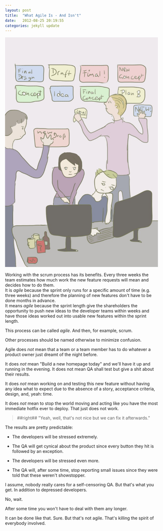 ```yaml
---
layout: post
title:  "What Agile Is - And Isn't"
date:   2012-08-25 20:19:55
categories: jekyll update
---
```


<img src="/images/IMG_1617.JPG" class="half-width left" />


Working with the scrum process has its benefits. Every three weeks the team estimates how much work the new feature requests will mean and decides how to do them.   
It is _agile_ because the sprint only runs for a specific amount of time (e.g. three weeks) and therefore the planning of new features don't have to be done months in advance.  
It means _agile_ because the sprint length give the shareholders the opportunity to push new ideas to the developer teams within weeks and have those ideas worked out into usable new features within the sprint length.

This process can be called _agile_. And then, for example, scrum. 

Other processes should be named otherwise to minimize confusion.


Agile does _not_ mean that a team or a team member has to do whatever a product owner just dreamt of the night before. 

It does _not_ mean "Build a new homepage today" and we'll have it up and running in the evening. It does not mean QA shall test but give a shit about their results. 

It does _not_ mean working on and testing this new feature without having any idea what to expect due to the absence of a story, acceptance criteria, design, and, yeah: time.

It does _not_ mean to stop the world moving and acting like you have the most immediate hotfix ever to deploy. That just does not work.

> ##right## "Yeah, well, that's not nice but we can fix it afterwards."


The results are pretty predictable:

* The developers will be stressed extremely.  

* The QA will get cynical about the product since every button they hit is followed by an exception. 

* The developers will be stressed even more.

* The QA will, after some time, stop reporting small issues since they were told that these weren't showstopper. 

I assume, nobody really cares for a self-censoring QA. But that's what you get. In addition to depressed developers. 

No, wait. 

After some time you won't have to deal with them any longer.


It can be done like that. Sure. But that's not agile. That's killing the spirit of everybody involved.



<img src="http://vg03.met.vgwort.de/na/fad470e9d2d7439785bb6a8b34598a04" width="1" height="1" alt="">